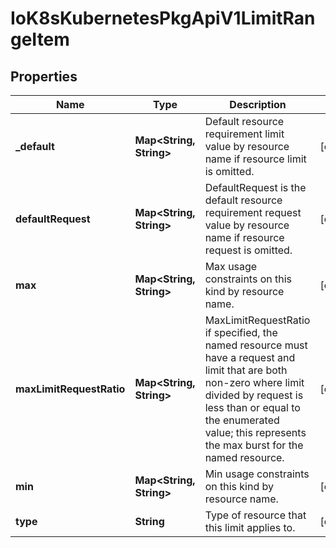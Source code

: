 
# IoK8sKubernetesPkgApiV1LimitRangeItem

## Properties
Name | Type | Description | Notes
------------ | ------------- | ------------- | -------------
**_default** | **Map&lt;String, String&gt;** | Default resource requirement limit value by resource name if resource limit is omitted. |  [optional]
**defaultRequest** | **Map&lt;String, String&gt;** | DefaultRequest is the default resource requirement request value by resource name if resource request is omitted. |  [optional]
**max** | **Map&lt;String, String&gt;** | Max usage constraints on this kind by resource name. |  [optional]
**maxLimitRequestRatio** | **Map&lt;String, String&gt;** | MaxLimitRequestRatio if specified, the named resource must have a request and limit that are both non-zero where limit divided by request is less than or equal to the enumerated value; this represents the max burst for the named resource. |  [optional]
**min** | **Map&lt;String, String&gt;** | Min usage constraints on this kind by resource name. |  [optional]
**type** | **String** | Type of resource that this limit applies to. |  [optional]



